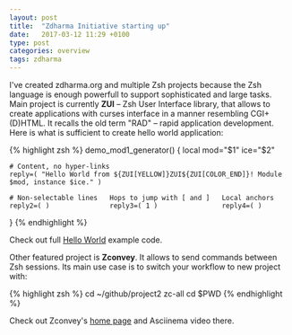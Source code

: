 ```yaml
---
layout: post
title:  "Zdharma Initiative starting up"
date:   2017-03-12 11:29 +0100
type: post
categories: overview
tags: zdharma
---
```

I've created zdharma.org and multiple Zsh projects because the Zsh language is enough powerfull
to support sophisticated and large tasks. Main project is currently **ZUI** – Zsh User Interface
library, that allows to create applications with curses interface in a manner resembling CGI+(D)HTML.
It recalls the old term "RAD" – rapid application development. Here is what is sufficient to create
hello world application:

{% highlight zsh %}
demo_mod1_generator() {
    local mod="$1" ice="$2"

    # Content, no hyper-links
    reply=( "Hello World from ${ZUI[YELLOW]}ZUI${ZUI[COLOR_END]}! Module $mod, instance $ice." )

    # Non-selectable lines   Hops to jump with [ and ]   Local anchors
    reply2=( )               reply3=( 1 )                reply4=( )
}
{% endhighlight %}

Check out full [Hello World][hello-world] example code.

Other featured project is **Zconvey**. It allows to send commands between Zsh sessions. Its main use
case is to switch your workflow to new project with:

{% highlight zsh %}
cd ~/github/project2
zc-all cd $PWD
{% endhighlight %}

Check out Zconvey's [home page][zconvey] and Asciinema video there.

[hello-world]: https://github.com/zdharma/zui/blob/master/demos/zui-demo-hello-world
[zconvey]: https://github.com/zdharma/zconvey
